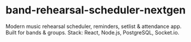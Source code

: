# band-rehearsal-scheduler-nextgen
Modern music rehearsal scheduler, reminders, setlist &amp; attendance app. Built for bands &amp; groups. Stack: React, Node.js, PostgreSQL, Socket.io.
